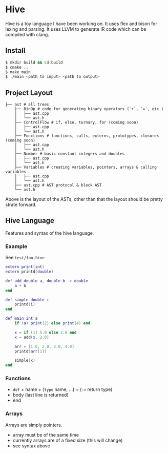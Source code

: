 # Hive

Hive is a toy language I have been working on. It uses flex and bison for lexing and parsing. It uses LLVM to generate IR code which can be compiled with clang. 

## Install

```bash
$ mkdir build && cd build
$ cmake ..
$ make main
$ ./main <path to input> <path to output>
```

## Project Layout

```
├── ast # all trees
    ├── BinOp # code for generating binary operators (`+`, `=`, etc.)
    │   ├── ast.cpp
    │   └── ast.h
    ├── ControlFlow # if, else, turnary, for (coming soon)
    │   ├── ast.cpp
    │   └── ast.h
    ├── Functions # functions, calls, externs, prototypes, closures (coming soon)
    │   ├── ast.cpp
    │   └── ast.h
    ├── Number # basic constant integers and doubles
    │   ├── ast.cpp
    │   └── ast.h
    ├── Variables # creating variables, pointers, arrays & calling variables
    │   ├── ast.cpp
    │   └── ast.h
    ├── ast.cpp # AST protocol & block AST
    └── ast.h
```

Above is the layout of the ASTs, other than that the layout should be pretty strate forward.

## Hive Language

Features and syntax of the hive language.

### Example

See `test/foo.hive`

```lua
extern print(int)
extern printd(double)

def add double a, double b -> double
    a + b
end

def simple double i
    printd(i)
end

def main int a
    if (a) print(2) else print(4) end

    x = if (1) 5.0 else 2.0 end
    x = add(x, 2.0)

    arr = [1.0, 2.0, 3.0, 4.0]
    printd(arr[1])

    simple(x)
end
```

### Functions

* `def` + name + (`type` name, ...) + (`->` return type)
* body (last line is returned)
* end

### Arrays

Arrays are simply pointers. 

* array must be of the same time
* currently arrays are of a fixed size (this will change)
* see syntax above